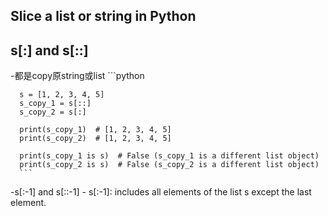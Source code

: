
## Slice a list or string in Python
## s[:] and s[::]
-都是copy原string或list
      ```python
      
      s = [1, 2, 3, 4, 5]
      s_copy_1 = s[::]
      s_copy_2 = s[:]

      print(s_copy_1)  # [1, 2, 3, 4, 5]
      print(s_copy_2)  # [1, 2, 3, 4, 5]

      print(s_copy_1 is s)  # False (s_copy_1 is a different list object)
      print(s_copy_2 is s)  # False (s_copy_2 is a different list object)
      ```
      
 -s[:-1] and s[::-1]
    - s[:-1]: includes all elements of the list s except the last element.

